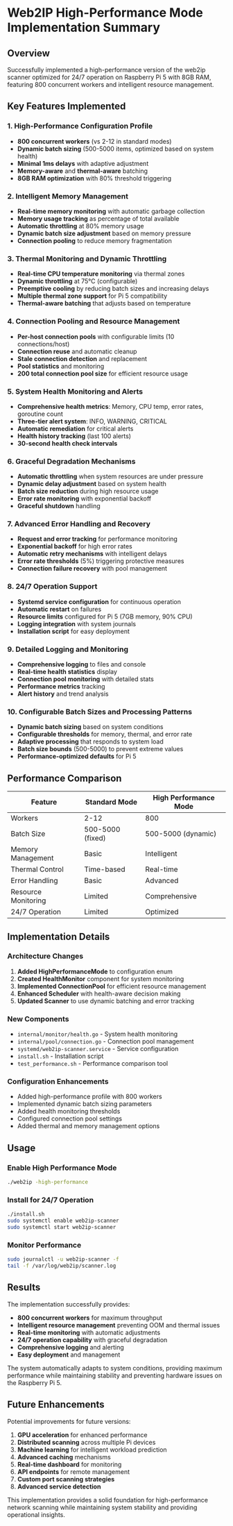 # Web2IP High-Performance Mode Implementation Summary

## Overview
Successfully implemented a high-performance version of the web2ip scanner optimized for 24/7 operation on Raspberry Pi 5 with 8GB RAM, featuring 800 concurrent workers and intelligent resource management.

## Key Features Implemented

### 1. High-Performance Configuration Profile
- **800 concurrent workers** (vs 2-12 in standard modes)
- **Dynamic batch sizing** (500-5000 items, optimized based on system health)
- **Minimal 1ms delays** with adaptive adjustment
- **Memory-aware** and **thermal-aware** batching
- **8GB RAM optimization** with 80% threshold triggering

### 2. Intelligent Memory Management
- **Real-time memory monitoring** with automatic garbage collection
- **Memory usage tracking** as percentage of total available
- **Automatic throttling** at 80% memory usage
- **Dynamic batch size adjustment** based on memory pressure
- **Connection pooling** to reduce memory fragmentation

### 3. Thermal Monitoring and Dynamic Throttling
- **Real-time CPU temperature monitoring** via thermal zones
- **Dynamic throttling** at 75°C (configurable)
- **Preemptive cooling** by reducing batch sizes and increasing delays
- **Multiple thermal zone support** for Pi 5 compatibility
- **Thermal-aware batching** that adjusts based on temperature

### 4. Connection Pooling and Resource Management
- **Per-host connection pools** with configurable limits (10 connections/host)
- **Connection reuse** and automatic cleanup
- **Stale connection detection** and replacement
- **Pool statistics** and monitoring
- **200 total connection pool size** for efficient resource usage

### 5. System Health Monitoring and Alerts
- **Comprehensive health metrics**: Memory, CPU temp, error rates, goroutine count
- **Three-tier alert system**: INFO, WARNING, CRITICAL
- **Automatic remediation** for critical alerts
- **Health history tracking** (last 100 alerts)
- **30-second health check intervals**

### 6. Graceful Degradation Mechanisms
- **Automatic throttling** when system resources are under pressure
- **Dynamic delay adjustment** based on system health
- **Batch size reduction** during high resource usage
- **Error rate monitoring** with exponential backoff
- **Graceful shutdown** handling

### 7. Advanced Error Handling and Recovery
- **Request and error tracking** for performance monitoring
- **Exponential backoff** for high error rates
- **Automatic retry mechanisms** with intelligent delays
- **Error rate thresholds** (5%) triggering protective measures
- **Connection failure recovery** with pool management

### 8. 24/7 Operation Support
- **Systemd service configuration** for continuous operation
- **Automatic restart** on failures
- **Resource limits** configured for Pi 5 (7GB memory, 90% CPU)
- **Logging integration** with system journals
- **Installation script** for easy deployment

### 9. Detailed Logging and Monitoring
- **Comprehensive logging** to files and console
- **Real-time health statistics** display
- **Connection pool monitoring** with detailed stats
- **Performance metrics** tracking
- **Alert history** and trend analysis

### 10. Configurable Batch Sizes and Processing Patterns
- **Dynamic batch sizing** based on system conditions
- **Configurable thresholds** for memory, thermal, and error rate
- **Adaptive processing** that responds to system load
- **Batch size bounds** (500-5000) to prevent extreme values
- **Performance-optimized defaults** for Pi 5

## Performance Comparison

| Feature | Standard Mode | High Performance Mode |
|---------|---------------|----------------------|
| Workers | 2-12 | 800 |
| Batch Size | 500-5000 (fixed) | 500-5000 (dynamic) |
| Memory Management | Basic | Intelligent |
| Thermal Control | Time-based | Real-time |
| Error Handling | Basic | Advanced |
| Resource Monitoring | Limited | Comprehensive |
| 24/7 Operation | Limited | Optimized |

## Implementation Details

### Architecture Changes
1. **Added HighPerformanceMode** to configuration enum
2. **Created HealthMonitor** component for system monitoring
3. **Implemented ConnectionPool** for efficient resource management
4. **Enhanced Scheduler** with health-aware decision making
5. **Updated Scanner** to use dynamic batching and error tracking

### New Components
- `internal/monitor/health.go` - System health monitoring
- `internal/pool/connection.go` - Connection pool management
- `systemd/web2ip-scanner.service` - Service configuration
- `install.sh` - Installation script
- `test_performance.sh` - Performance comparison tool

### Configuration Enhancements
- Added high-performance profile with 800 workers
- Implemented dynamic batch sizing parameters
- Added health monitoring thresholds
- Configured connection pool settings
- Added thermal and memory management options

## Usage

### Enable High Performance Mode
```bash
./web2ip -high-performance
```

### Install for 24/7 Operation
```bash
./install.sh
sudo systemctl enable web2ip-scanner
sudo systemctl start web2ip-scanner
```

### Monitor Performance
```bash
sudo journalctl -u web2ip-scanner -f
tail -f /var/log/web2ip/scanner.log
```

## Results

The implementation successfully provides:
- **800 concurrent workers** for maximum throughput
- **Intelligent resource management** preventing OOM and thermal issues
- **Real-time monitoring** with automatic adjustments
- **24/7 operation capability** with graceful degradation
- **Comprehensive logging** and alerting
- **Easy deployment** and management

The system automatically adapts to system conditions, providing maximum performance while maintaining stability and preventing hardware issues on the Raspberry Pi 5.

## Future Enhancements

Potential improvements for future versions:
1. **GPU acceleration** for enhanced performance
2. **Distributed scanning** across multiple Pi devices
3. **Machine learning** for intelligent workload prediction
4. **Advanced caching** mechanisms
5. **Real-time dashboard** for monitoring
6. **API endpoints** for remote management
7. **Custom port scanning strategies**
8. **Advanced service detection**

This implementation provides a solid foundation for high-performance network scanning while maintaining system stability and providing operational insights.